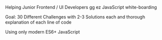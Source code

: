 Helping Junior Frontend / UI Developers gg ez JavaScript white-boarding

Goal: 30 Different Challenges with 2-3 Solutions each and thorough explanation of each line of code

Using only modern ES6+ JavaScript
